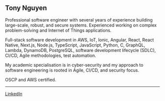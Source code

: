 ## Tony Nguyen

Professional software engineer with several years of experience building large-scale, robust, and secure systems. Experienced working on complex problem-solving and Internet of Things applications. 

Full-stack software development in AWS, IoT, Ionic, Angular, React, React Native, Next.js, Node.js, TypeScript, JavaScript, Python, C, GraphQL, Lambda, DynamoDB, PostgreSQL, software development lifecycle (SDLC), CI/CD, Agile methodologies, test automation.

My academic specialisation is in cyber-security and my approach to software engineering is rooted in Agile, CI/CD, and security focus. 

OSCP and AWS certified. 

***

<a href="https://linkedin.com/in/tonynguyen61" target="_blank" rel="noopener noreferrer">LinkedIn</a>

<!--
**nhhoang-tony/nhhoang-tony** is a ✨ _special_ ✨ repository because its `README.md` (this file) appears on your GitHub profile.

Here are some ideas to get you started:

- 🔭 I’m currently working on ...
- 🌱 I’m currently learning ...
- 👯 I’m looking to collaborate on ...
- 🤔 I’m looking for help with ...
- 💬 Ask me about ...
- 📫 How to reach me: ...
- 😄 Pronouns: ...
- ⚡ Fun fact: ...
-->
